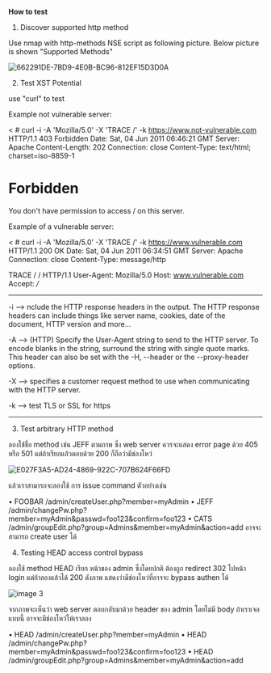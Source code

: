 **How to test**

1.  Discover supported http method

Use nmap with http-methods NSE script as following picture. Below picture is shown "Supported Methods"

![662291DE-7BD9-4E0B-BC96-812EF15D3D0A](https://user-images.githubusercontent.com/60565002/73835870-c3e6a180-4840-11ea-86bd-52865ca63422.png)


2. Test XST Potential

use "curl" to test

Example not vulnerable server:

< # curl -i -A 'Mozilla/5.0' -X 'TRACE /' -k https://www.not-vulnerable.com
HTTP/1.1 403 Forbidden
Date: Sat, 04 Jun 2011 06:46:21 GMT
Server: Apache
Content-Length: 202
Connection: close
Content-Type: text/html; charset=iso-8859-1

<!DOCTYPE HTML PUBLIC "-//IETF//DTD HTML 2.0//EN">
<html><head>
<title>403 Forbidden</title>
</head><body>
<h1>Forbidden</h1>
<p>You don't have permission to access /
on this server.</p>
</body></html>

Example of a vulnerable server:

< # curl -i -A 'Mozilla/5.0' -X 'TRACE /' -k https://www.vulnerable.com
HTTP/1.1 200 OK
Date: Sat, 04 Jun 2011 06:34:51 GMT
Server: Apache
Connection: close
Content-Type: message/http

TRACE / / HTTP/1.1
User-Agent: Mozilla/5.0
Host: www.vulnerable.com
Accept: */*  


******
-i   --> nclude the HTTP response headers in the output. The HTTP response headers can include things like server name, cookies, date of the document, HTTP version and more...   

-A  -->  (HTTP) Specify the User-Agent string to send to the HTTP server. To encode blanks in the string, surround the string with single quote marks. This header can also be set with the -H, --header or the --proxy-header options.

-X -->  specifies a customer request method to use when communicating with the HTTP server.

-k  --> test TLS or SSL for https

***********

3. Test arbitrary HTTP method

ลองใช้ชื่อ method เช่น JEFF ตามภาพ ซึ่ง web server ควรจะแสดง error page ด้วย 405 หรือ 501 แต่ถ้าเรียกแล้วตอบด้วย 200 ก็ถือว่ามีช่องโหว่

![E027F3A5-AD24-4869-922C-707B624F66FD](https://user-images.githubusercontent.com/60565002/73836029-04461f80-4841-11ea-9e5d-29f9a1c06a1e.png)

แล้วเราสามารถจะลองใช้ การ issue command ตัวอย่างเช่น

•  FOOBAR /admin/createUser.php?member=myAdmin
•  JEFF /admin/changePw.php?member=myAdmin&passwd=foo123&confirm=foo123
•  CATS /admin/groupEdit.php?group=Admins&member=myAdmin&action=add
อาจจะสามารถ create user ได้

4. Testing HEAD access control bypass

ลองใช้ method HEAD เรียก หน้าของ admin ซึ่งโดยปกติ ต้องถูก redirect 302 ไปหน้า login  แต่ถ้าลองแล้วได้ 200 ดังภาพ แสดงว่ามีช่องโหว่ที่อาจจะ bypass authen ได้

![image 3](https://user-images.githubusercontent.com/60565002/73836039-07d9a680-4841-11ea-8c3a-c436efc8c025.png)

จากภาพจะเห็นว่า web server ตอบกลับมาด้วย header ของ admin โดยไม่มี body ถ้าเราเจอแบบนี้ อาจจะมีช่องโหว่ให้เราลอง

•  HEAD /admin/createUser.php?member=myAdmin
•  HEAD /admin/changePw.php?member=myAdmin&passwd=foo123&confirm=foo123
•  HEAD /admin/groupEdit.php?group=Admins&member=myAdmin&action=add


